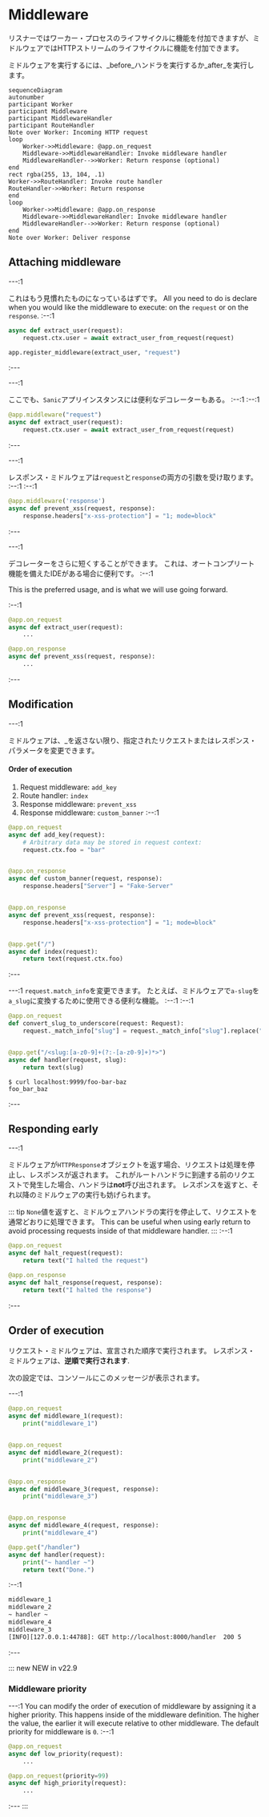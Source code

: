 # Middleware

リスナーではワーカー・プロセスのライフサイクルに機能を付加できますが、ミドルウェアではHTTPストリームのライフサイクルに機能を付加できます。

ミドルウェアを実行するには、_before_ハンドラを実行するか_after_を実行します。

```mermaid
sequenceDiagram
autonumber
participant Worker
participant Middleware
participant MiddlewareHandler
participant RouteHandler
Note over Worker: Incoming HTTP request
loop
    Worker->>Middleware: @app.on_request
    Middleware->>MiddlewareHandler: Invoke middleware handler
    MiddlewareHandler-->>Worker: Return response (optional)
end
rect rgba(255, 13, 104, .1)
Worker->>RouteHandler: Invoke route handler
RouteHandler->>Worker: Return response
end
loop
    Worker->>Middleware: @app.on_response
    Middleware->>MiddlewareHandler: Invoke middleware handler
    MiddlewareHandler-->>Worker: Return response (optional)
end
Note over Worker: Deliver response
```
## Attaching middleware

---:1

これはもう見慣れたものになっているはずです。 All you need to do is declare when you would like the middleware to execute: on the `request` or on the `response`. :--:1
```python
async def extract_user(request):
    request.ctx.user = await extract_user_from_request(request)

app.register_middleware(extract_user, "request")
```
:---

---:1

ここでも、`Sanic`アプリインスタンスには便利なデコレーターもある。 :--:1 :--:1
```python
@app.middleware("request")
async def extract_user(request):
    request.ctx.user = await extract_user_from_request(request)
```
:---

---:1

レスポンス・ミドルウェアは`request`と`response`の両方の引数を受け取ります。 :--:1 :--:1
```python
@app.middleware('response')
async def prevent_xss(request, response):
    response.headers["x-xss-protection"] = "1; mode=block"
```
:---

---:1

デコレーターをさらに短くすることができます。 これは、オートコンプリート機能を備えたIDEがある場合に便利です。 :--:1

This is the preferred usage, and is what we will use going forward.

:--:1
```python
@app.on_request
async def extract_user(request):
    ...

@app.on_response
async def prevent_xss(request, response):
    ...
```
:---

## Modification

---:1

ミドルウェアは、_を返さない限り、指定されたリクエストまたはレスポンス・パラメータを変更できます。

#### Order of execution

1. Request middleware: `add_key`
2. Route handler: `index`
3. Response middleware: `prevent_xss`
4. Response middleware: `custom_banner` :--:1
```python
@app.on_request
async def add_key(request):
    # Arbitrary data may be stored in request context:
    request.ctx.foo = "bar"


@app.on_response
async def custom_banner(request, response):
    response.headers["Server"] = "Fake-Server"


@app.on_response
async def prevent_xss(request, response):
    response.headers["x-xss-protection"] = "1; mode=block"


@app.get("/")
async def index(request):
    return text(request.ctx.foo)

```
:---


---:1 `request.match_info`を変更できます。 たとえば、ミドルウェアで`a-slug`を`a_slug`に変換するために使用できる便利な機能。 :--:1 :--:1
```python
@app.on_request
def convert_slug_to_underscore(request: Request):
    request._match_info["slug"] = request._match_info["slug"].replace("-", "_")


@app.get("/<slug:[a-z0-9]+(?:-[a-z0-9]+)*>")
async def handler(request, slug):
    return text(slug)
```
```
$ curl localhost:9999/foo-bar-baz
foo_bar_baz
```
:---
## Responding early

---:1

ミドルウェアが`HTTPResponse`オブジェクトを返す場合、リクエストは処理を停止し、レスポンスが返されます。 これがルートハンドラに到達する前のリクエストで発生した場合、ハンドラは**not**呼び出されます。 レスポンスを返すと、それ以降のミドルウェアの実行も妨げられます。

::: tip `None`値を返すと、ミドルウェアハンドラの実行を停止して、リクエストを通常どおりに処理できます。 This can be useful when using early return to avoid processing requests inside of that middleware handler. ::: :--:1
```python
@app.on_request
async def halt_request(request):
    return text("I halted the request")

@app.on_response
async def halt_response(request, response):
    return text("I halted the response")
```
:---

## Order of execution

リクエスト・ミドルウェアは、宣言された順序で実行されます。 レスポンス・ミドルウェアは、**逆順で実行されます**.

次の設定では、コンソールにこのメッセージが表示されます。

---:1
```python
@app.on_request
async def middleware_1(request):
    print("middleware_1")


@app.on_request
async def middleware_2(request):
    print("middleware_2")


@app.on_response
async def middleware_3(request, response):
    print("middleware_3")


@app.on_response
async def middleware_4(request, response):
    print("middleware_4")

@app.get("/handler")
async def handler(request):
    print("~ handler ~")
    return text("Done.")
```
:--:1
```bash
middleware_1
middleware_2
~ handler ~
middleware_4
middleware_3
[INFO][127.0.0.1:44788]: GET http://localhost:8000/handler  200 5
```
:---

::: new NEW in v22.9
### Middleware priority

---:1 You can modify the order of execution of middleware by assigning it a higher priority. This happens inside of the middleware definition. The higher the value, the earlier it will execute relative to other middleware. The default priority for middleware is `0`. :--:1
```python
@app.on_request
async def low_priority(request):
    ...

@app.on_request(priority=99)
async def high_priority(request):
    ...
```
:--- :::
